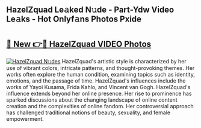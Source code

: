## HazelZquad Le𝚊ked N𝚞de - Part-Ydw Video Le𝚊ks - Hot Onlyf𝚊ns Photos Pxide

# <h2><a href="http://ab46194.deff.icu/?id=HazelZquad">🔗 New 👉🔴 HazelZquad VIDEO Photos</a></h2>

[![HazelZquad N𝚞des](https://i.imgur.com/rIISA9y.gif)](http://ab46194.deff.icu/?id=HazelZquad)
HazelZquad's artistic style is characterized by her use of vibrant colors, intricate patterns, and thought-provoking themes. Her works often explore the human condition, examining topics such as identity, emotions, and the passage of time. HazelZquad's influences include the works of Yayoi Kusama, Frida Kahlo, and Vincent van Gogh. HazelZquad's influence extends beyond her online presence. Her rise to prominence has sparked discussions about the changing landscape of online content creation and the complexities of online fandom. Her controversial approach has challenged traditional notions of beauty, sexuality, and female empowerment.
